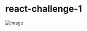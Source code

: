 # react-challenge-1

![image](https://user-images.githubusercontent.com/62507500/193421140-ffafacd7-067d-4dc8-a62d-788ea26780bd.png)
